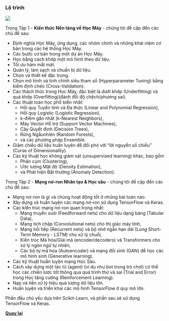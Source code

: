 ### Lộ trình

![](/assets/img/roadmap-cover.jpg)

Trong Tập 1 - **Kiến thức Nền tảng về Học Máy** - chúng tôi đề cập 
đến các chủ đề sau:

* Định nghĩa Học Máy, ứng dụng, các nhóm chính và những khái niệm 
cơ bản trong các hệ thống Học Máy.
* Các bước cơ bản trong một dự án Học Máy.
* Học bằng cách khớp một mô hình theo dữ liệu.
* Tối ưu hàm mất mát.
* Quản lý, làm sạch và chuẩn bị dữ liệu.
* Chọn và thiết kế đặc trưng.
* Chọn mô hình và tinh chỉnh siêu tham số (Hyperparameter Tuning) 
bằng kiểm định chéo (Cross-Validation).
* Các thách thức trong Học Máy, đặc biệt là dưới khớp (Underfitting) 
và quá khớp (Overfitting)(đánh đổi độ chệch/phương sai).
* Các thuật toán học phổ biến nhất: 
    * Hồi quy Tuyến tính và Đa thức (Linear and Polynomial Regression), 
    * Hồi quy Logistic (Logistic Regression), 
    * k-điểm gần nhất (k-Nearest Neighbors),
    * Máy Vector Hỗ trợ (Support Vector Machines), 
    * Cây Quyết định (Decision Trees), 
    * Rừng Ngẫunhiên (Random Forests), 
    * và các phương pháp Ensemble.
* Giảm chiều dữ liệu huấn luyện để đối phó với “lời nguyền số chiều” 
(Curse of Dimensionality).
* Các kỹ thuật học không giám sát (unsupervised learning) khác, bao gồm 
    * Phân cụm (Clustering),
    * Ước lượng Mật độ (Density Estimation), 
    * và Phát hiện Bất thường (Anomaly Detection).

Trong Tập 2 - **Mạng nơ-ron Nhân tạo & Học sâu** - chúng tôi đề cập 
đến các chủ đề sau:

* Mạng nơ-ron là gì và chúng hoạt động tốt ở những bài toán nào.
* Xây dựng và huấn luyện các mạng nơ-ron sử dụng TensorFlow và Keras.
* Các kiến trúc mạng nơ-ron quan trọng nhất: 
    * Mạng truyền xuôi (Feedforward nets) cho dữ liệu dạng bảng (Tabular Data),
    * Mạng tích chập (Convolutional nets) cho thị giác máy tính, 
    * Mạng hồi tiếp (Recurrent nets) và bộ nhớ ngắn hạn dài (Long Short-Term Memory - LSTM) 
    cho xử lý chuỗi, 
    * Kiến trúc Mã hóa/Giải mã (encoder/decoders) và Transformers cho 
    xử lý ngôn ngữ tự nhiên, 
    * Các bộ tự mã hóa (Autoencoder) và mạng đối sinh (GAN) để học các mô hình sinh
    (Generative learning).
* Các kỹ thuật huấn luyện mạng Học Sâu.
* Cách xây dựng một tác tử (agent) (ví dụ như bot trong trò chơi) có thể học các chiến lược
tốt thông qua quá trình thử và sai (Trial and Error) trong Học tăng cường (Reinforcement
Learning).
* Nạp và tiền xử lý hiệu quả lượng dữ liệu lớn.
* Huấn luyện và triển khai các mô hình TensorFlow ở quy mô lớn.

Phần đầu chủ yếu dựa trên Scikit-Learn, và phần sau sẽ sử dụng TensorFlow và Keras.

**[Quay lại](./)**
